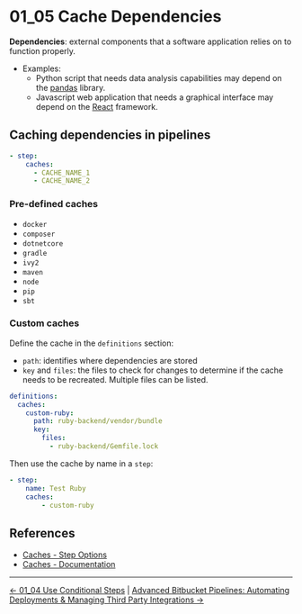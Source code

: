# 01_05 Cache Dependencies

**Dependencies**: external components that a software application
relies on to function properly.

- Examples:
  - Python script that needs data analysis capabilities may depend on the [pandas](https://pandas.pydata.org/) library.
  - Javascript web application that needs a graphical interface may depend on the [React](https://react.dev/) framework.

## Caching dependencies in pipelines

```yaml
- step:
    caches:
      - CACHE_NAME_1
      - CACHE_NAME_2
```

### Pre-defined caches

- `docker`
- `composer`
- `dotnetcore`
- `gradle`
- `ivy2`
- `maven`
- `node`
- `pip`
- `sbt`

### Custom caches

Define the cache in the `definitions` section:

- `path`: identifies where dependencies are stored
- `key` and `files`: the files to check for changes to determine if the cache needs to be recreated. Multiple files can be listed.

```yaml
definitions:
  caches:
    custom-ruby:
      path: ruby-backend/vendor/bundle
      key:
        files:
          - ruby-backend/Gemfile.lock
```

Then use the cache by name in a `step`:

```yaml
- step:
    name: Test Ruby
    caches:
        - custom-ruby
```

## References

- [Caches - Step Options](https://support.atlassian.com/bitbucket-cloud/docs/step-options/#Caches)
- [Caches - Documentation](https://support.atlassian.com/bitbucket-cloud/docs/cache-dependencies/)


<!-- FooterStart -->
---
[← 01_04 Use Conditional Steps](../01_04_use_conditional_steps/README.md) | [Advanced Bitbucket Pipelines: Automating Deployments & Managing Third Party Integrations →](../../README.md)
<!-- FooterEnd -->
